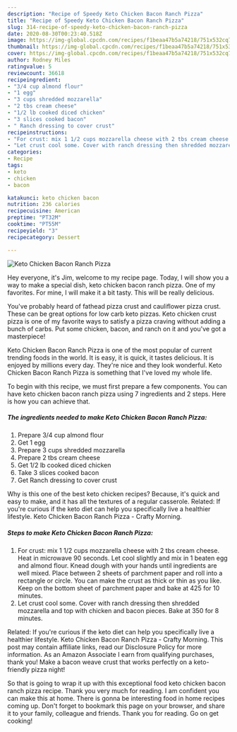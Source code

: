 ```yaml
---
description: "Recipe of Speedy Keto Chicken Bacon Ranch Pizza"
title: "Recipe of Speedy Keto Chicken Bacon Ranch Pizza"
slug: 314-recipe-of-speedy-keto-chicken-bacon-ranch-pizza
date: 2020-08-30T00:23:40.518Z
image: https://img-global.cpcdn.com/recipes/f1beaa47b5a74218/751x532cq70/keto-chicken-bacon-ranch-pizza-recipe-main-photo.jpg
thumbnail: https://img-global.cpcdn.com/recipes/f1beaa47b5a74218/751x532cq70/keto-chicken-bacon-ranch-pizza-recipe-main-photo.jpg
cover: https://img-global.cpcdn.com/recipes/f1beaa47b5a74218/751x532cq70/keto-chicken-bacon-ranch-pizza-recipe-main-photo.jpg
author: Rodney Miles
ratingvalue: 5
reviewcount: 36618
recipeingredient:
- "3/4 cup almond flour"
- "1 egg"
- "3 cups shredded mozzarella"
- "2 tbs cream cheese"
- "1/2 lb cooked diced chicken"
- "3 slices cooked bacon"
- " Ranch dressing to cover crust"
recipeinstructions:
- "For crust: mix 1 1/2 cups mozzarella cheese with 2 tbs cream cheese. Heat in microwave 90 seconds. Let cool slightly and mix in 1 beaten egg and almond flour. Knead dough with your hands until ingredients are well mixed. Place between 2 sheets of parchment paper and roll into a rectangle or circle. You can make the crust as thick or thin as you like. Keep on the bottom sheet of parchment paper and bake at 425 for 10 minutes."
- "Let crust cool some. Cover with ranch dressing then shredded mozzarella and top with chicken and bacon pieces. Bake at 350 for 8 minutes."
categories:
- Recipe
tags:
- keto
- chicken
- bacon

katakunci: keto chicken bacon 
nutrition: 236 calories
recipecuisine: American
preptime: "PT32M"
cooktime: "PT55M"
recipeyield: "3"
recipecategory: Dessert

---
```



![Keto Chicken Bacon Ranch Pizza](https://img-global.cpcdn.com/recipes/f1beaa47b5a74218/751x532cq70/keto-chicken-bacon-ranch-pizza-recipe-main-photo.jpg)

Hey everyone, it's Jim, welcome to my recipe page. Today, I will show you a way to make a special dish, keto chicken bacon ranch pizza. One of my favorites. For mine, I will make it a bit tasty. This will be really delicious.

You&#39;ve probably heard of fathead pizza crust and cauliflower pizza crust. These can be great options for low carb keto pizzas. Keto chicken crust pizza is one of my favorite ways to satisfy a pizza craving without adding a bunch of carbs. Put some chicken, bacon, and ranch on it and you&#39;ve got a masterpiece!

Keto Chicken Bacon Ranch Pizza is one of the most popular of current trending foods in the world. It is easy, it is quick, it tastes delicious. It is enjoyed by millions every day. They're nice and they look wonderful. Keto Chicken Bacon Ranch Pizza is something that I've loved my whole life.


To begin with this recipe, we must first prepare a few components. You can have keto chicken bacon ranch pizza using 7 ingredients and 2 steps. Here is how you can achieve that.

<!--inarticleads1-->

##### The ingredients needed to make Keto Chicken Bacon Ranch Pizza:

1. Prepare 3/4 cup almond flour
1. Get 1 egg
1. Prepare 3 cups shredded mozzarella
1. Prepare 2 tbs cream cheese
1. Get 1/2 lb cooked diced chicken
1. Take 3 slices cooked bacon
1. Get  Ranch dressing to cover crust


Why is this one of the best keto chicken recipes? Because, it&#39;s quick and easy to make, and it has all the textures of a regular casserole. Related: If you&#39;re curious if the keto diet can help you specifically live a healthier lifestyle. Keto Chicken Bacon Ranch Pizza - Crafty Morning. 

<!--inarticleads2-->

##### Steps to make Keto Chicken Bacon Ranch Pizza:

1. For crust: mix 1 1/2 cups mozzarella cheese with 2 tbs cream cheese. Heat in microwave 90 seconds. Let cool slightly and mix in 1 beaten egg and almond flour. Knead dough with your hands until ingredients are well mixed. Place between 2 sheets of parchment paper and roll into a rectangle or circle. You can make the crust as thick or thin as you like. Keep on the bottom sheet of parchment paper and bake at 425 for 10 minutes.
1. Let crust cool some. Cover with ranch dressing then shredded mozzarella and top with chicken and bacon pieces. Bake at 350 for 8 minutes.


Related: If you&#39;re curious if the keto diet can help you specifically live a healthier lifestyle. Keto Chicken Bacon Ranch Pizza - Crafty Morning. This post may contain affiliate links, read our Disclosure Policy for more information. As an Amazon Associate I earn from qualifying purchases, thank you! Make a bacon weave crust that works perfectly on a keto-friendly pizza night! 

So that is going to wrap it up with this exceptional food keto chicken bacon ranch pizza recipe. Thank you very much for reading. I am confident you can make this at home. There is gonna be interesting food in home recipes coming up. Don't forget to bookmark this page on your browser, and share it to your family, colleague and friends. Thank you for reading. Go on get cooking!

